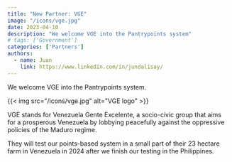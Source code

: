 ```yaml
---
title: "New Partner: VGE"
image: "/icons/vge.jpg"
date: 2023-04-10
description: "We welcome VGE into the Pantrypoints system"
# tags: ['Government']
categories: ['Partners']
authors:
  - name: Juan
    link: https://www.linkedin.com/in/jundalisay/
---
```



We welcome VGE into the Pantrypoints system.

{{< img src="/icons/vge.jpg" alt="VGE logo"  >}}

VGE stands for Venezuela Gente Excelente, a socio-civic group that aims for a prosperous Venezuela by lobbying peacefully against the oppressive policies of the Maduro regime. 

They will test our points-based system in a small part of their 23 hectare farm in Venezuela in 2024 after we finish our testing in the Philippines. 

